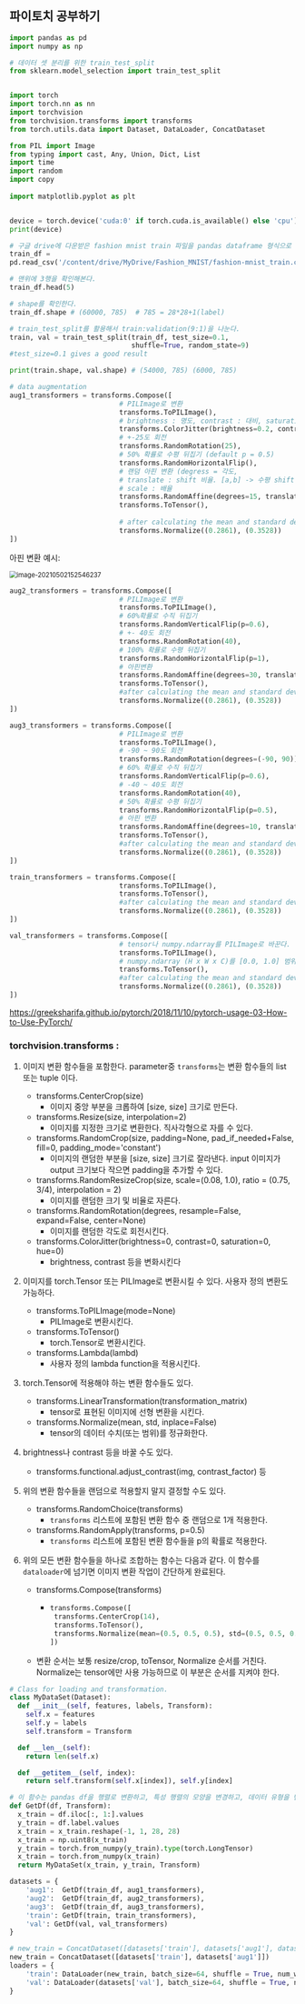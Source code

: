 ## 파이토치 공부하기



```python
import pandas as pd
import numpy as np

# 데이터 셋 분리를 위한 train_test_split
from sklearn.model_selection import train_test_split


import torch
import torch.nn as nn
import torchvision
from torchvision.transforms import transforms
from torch.utils.data import Dataset, DataLoader, ConcatDataset

from PIL import Image
from typing import cast, Any, Union, Dict, List
import time
import random
import copy 
 
import matplotlib.pyplot as plt


device = torch.device('cuda:0' if torch.cuda.is_available() else 'cpu')
print(device)
```



```python
# 구글 drive에 다운받은 fashion mnist train 파일을 pandas dataframe 형식으로 불러온다.
train_df = 
pd.read_csv('/content/drive/MyDrive/Fashion_MNIST/fashion-mnist_train.csv')

# 맨위에 3행을 확인해본다.
train_df.head(5)

# shape를 확인한다.
train_df.shape # (60000, 785)  # 785 = 28*28+1(label)
```



```python
# train_test_split를 활용해서 train:validation(9:1)을 나눈다.
train, val = train_test_split(train_df, test_size=0.1, 
                              shuffle=True, random_state=9)
#test_size=0.1 gives a good result

print(train.shape, val.shape) # (54000, 785) (6000, 785)
```



```python
# data augmentation
aug1_transformers = transforms.Compose([
    					   # PILImage로 변환
                           transforms.ToPILImage(),
    					   # brightness : 명도, contrast : 대비, saturation : 채도
                           transforms.ColorJitter(brightness=0.2, contrast=0.2, saturation=0.2),
    					   # +-25도 회전
                           transforms.RandomRotation(25),
    					   # 50% 확률로 수평 뒤집기 (default p = 0.5)
                           transforms.RandomHorizontalFlip(),
    					   # 랜덤 아핀 변환 (degress = 각도, 
    					   # translate : shift 비율. [a,b] -> 수평 shift 범위 : -img_width * a < dx < img_width * a, 수직 shift 범위 : -img_height * b < dy < img_height * b)
    					   # scale : 배율
                           transforms.RandomAffine(degrees=15, translate=(0.1,0.1), scale=(0.8,0.8)),
                           transforms.ToTensor(),
    
                           # after calculating the mean and standard deviation.
                           transforms.Normalize((0.2861), (0.3528)) 
])
```



아핀 변환 예시: 

 <img src="Pytorch_Study.assets/image-20210502152546237.png" alt="image-20210502152546237" style="zoom: 80%;" />



```python
aug2_transformers = transforms.Compose([
    					   # PILImage로 변환
                           transforms.ToPILImage(),
        				   # 60%확률로 수직 뒤집기
                           transforms.RandomVerticalFlip(p=0.6),
        				   # +- 40도 회전
                           transforms.RandomRotation(40),
    					   # 100% 확률로 수평 뒤집기
                           transforms.RandomHorizontalFlip(p=1),
    					   # 아핀변환
                           transforms.RandomAffine(degrees=30, translate=(0.1,0.1), scale=(0.8,0.8)),
                           transforms.ToTensor(),
                           #after calculating the mean and standard deviation.
                           transforms.Normalize((0.2861), (0.3528)) 
])
```



```python
aug3_transformers = transforms.Compose([
    					   # PILImage로 변환
                           transforms.ToPILImage(),
    					   # -90 ~ 90도 회전
                           transforms.RandomRotation(degrees=(-90, 90)),
    					   # 60% 확률로 수직 뒤집기
                           transforms.RandomVerticalFlip(p=0.6),
    					   # -40 ~ 40도 회전
                           transforms.RandomRotation(40),
    					   # 50% 확률로 수평 뒤집기
                           transforms.RandomHorizontalFlip(p=0.5),
    					   # 아핀 변환
                           transforms.RandomAffine(degrees=10, translate=(0.1,0.1), scale=(0.8,0.8)),
                           transforms.ToTensor(),
                           #after calculating the mean and standard deviation.
                           transforms.Normalize((0.2861), (0.3528)) 
])
```



```python
train_transformers = transforms.Compose([
                           transforms.ToPILImage(),
                           transforms.ToTensor(),
                           #after calculating the mean and standard deviation.
                           transforms.Normalize((0.2861), (0.3528))    
])
```



```python
val_transformers = transforms.Compose([
    					   # tensor나 numpy.ndarray를 PILImage로 바꾼다.
                           transforms.ToPILImage(),
    					   # numpy.ndarray (H x W x C)를 [0.0, 1.0] 범위의 torch.FloatTensor (C x H x W)로 변환합니다.
                           transforms.ToTensor(),
                           #after calculating the mean and standard deviation.
                           transforms.Normalize((0.2861), (0.3528))
])
```





https://greeksharifa.github.io/pytorch/2018/11/10/pytorch-usage-03-How-to-Use-PyTorch/

### torchvision.transforms : 

1. 이미지 변환 함수들을 포함한다. parameter중 `transforms`는 변환 함수들의 list 또는 tuple 이다.

   - transforms.CenterCrop(size)
     - 이미지 중앙 부분을 크롭하여 [size, size] 크기로 만든다.
   - transforms.Resize(size, interpolation=2) 
     - 이미지를 지정한 크기로 변환한다. 직사각형으로 자를 수 있다.
   - transforms.RandomCrop(size, padding=None, pad_if_needed+False, fill=0, padding_mode='constant') 
     - 이미지의 랜덤한 부분을 [size, size] 크기로 잘라낸다. input 이미지가 output 크기보다 작으면 padding을 추가할 수 있다.
   - transforms.RandomResizeCrop(size, scale=(0.08, 1.0), ratio = (0.75, 3/4), interpolation = 2) 
     - 이미지를 랜덤한 크기 및 비율로 자른다.
   - transforms.RandomRotation(degrees, resample=False, expand=False, center=None)
     - 이미지를 랜덤한 각도로 회전시킨다.
   - transforms.ColorJitter(brightness=0, contrast=0, saturation=0, hue=0)
     - brightness, contrast 등을 변화시킨다

2. 이미지를 torch.Tensor 또는 PILImage로 변환시킬 수 있다. 사용자 정의 변환도 가능하다.

   - transforms.ToPILImage(mode=None)
     - PILImage로 변환시킨다.
   - transforms.ToTensor()
     - torch.Tensor로 변환시킨다.
   - transforms.Lambda(lambd)
     - 사용자 정의 lambda function을 적용시킨다.

3. torch.Tensor에 적용해야 하는 변환 함수들도 있다.

   - transforms.LinearTransformation(transformation_matrix)
     - tensor로 표현된 이미지에 선형 변환을 시킨다.
   - transforms.Normalize(mean, std, inplace=False)
     - tensor의 데이터 수치(또는 범위)를 정규화한다.

4. brightness나 contrast 등을 바꿀 수도 있다.

   - transforms.functional.adjust_contrast(img, contrast_factor) 등

5. 위의 변환 함수들을 랜덤으로 적용할지 말지 결정할 수도 있다.

   - transforms.RandomChoice(transforms)
     - `transforms` 리스트에 포함된 변환 함수 중 랜덤으로 1개 적용한다.
   - transforms.RandomApply(transforms, p=0.5)
     - `transforms` 리스트에 포함된 변환 함수들을 p의 확률로 적용한다.

6. 위의 모든 변환 함수들을 하나로 조합하는 함수는 다음과 같다. 이 함수를 `dataloader`에 넘기면 이미지 변환 작업이 간단하게 완료된다.

   - transforms.Compose(transforms)

     - ```python
       transforms.Compose([
        transforms.CenterCrop(14),
        transforms.ToTensor(),
        transforms.Normalize(mean=(0.5, 0.5, 0.5), std=(0.5, 0.5, 0.5))
       ])
       ```

   - 변환 순서는 보통 resize/crop, toTensor, Normalize 순서를 거친다. Normalize는 tensor에만 사용 가능하므로 이 부분은 순서를 지켜야 한다.





```python
# Сlass for loading and transformation.
class MyDataSet(Dataset):
  def __init__(self, features, labels, Transform):
    self.x = features
    self.y = labels
    self.transform = Transform

  def __len__(self):
    return len(self.x)

  def __getitem__(self, index):
    return self.transform(self.x[index]), self.y[index]
```





```python
# 이 함수는 pandas df을 행렬로 변환하고, 특성 행렬의 모양을 변경하고, 데이터 유형을 변경합니다. 마지막에 함수는 두 행렬을 모두 토치 텐서로 변환하고 클래스에 전달합니다.
def GetDf(df, Transform):
  x_train = df.iloc[:, 1:].values
  y_train = df.label.values
  x_train = x_train.reshape(-1, 1, 28, 28)
  x_train = np.uint8(x_train)
  y_train = torch.from_numpy(y_train).type(torch.LongTensor)
  x_train = torch.from_numpy(x_train)
  return MyDataSet(x_train, y_train, Transform)
```





```python
datasets = {
    'aug1':  GetDf(train_df, aug1_transformers),
    'aug2':  GetDf(train_df, aug2_transformers),
    'aug3':  GetDf(train_df, aug3_transformers),
    'train': GetDf(train, train_transformers),
    'val': GetDf(val, val_transformers)
}

# new_train = ConcatDataset([datasets['train'], datasets['aug1'], datasets['aug2'],datasets['aug3']])
new_train = ConcatDataset([datasets['train'], datasets['aug1']])
loaders = {
    'train': DataLoader(new_train, batch_size=64, shuffle = True, num_workers=4),
    'val': DataLoader(datasets['val'], batch_size=64, shuffle = True, num_workers=4)
}
```

